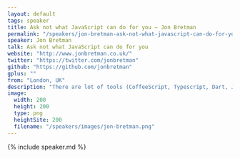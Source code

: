 ```yaml
---
layout: default
tags: speaker
title: Ask not what JavaScript can do for you – Jon Bretman
permalink: "/speakers/jon-bretman-ask-not-what-javascript-can-do-for-you.html"
speaker: Jon Bretman
talk: Ask not what JavaScript can do for you
website: "http://www.jonbretman.co.uk/"
twitter: "https://twitter.com/jonbretman"
github: "https://github.com/jonbretman"
gplus: ""
from: "London, UK"
description: "There are lot of tools (CoffeeScript, Typescript, Dart, JSLint / JSHint etc..) that we can use to help us write better JavaScript and many frameworks (Backbone, Ember, Angular etc..) that can help us structure large applications. But...\n\nWhat if you already have a large code base and are not able to re-write your whole application in a new way?\n\nWhat if your organisation does not want to depend on some open source or third party tool or framework?\n\nI am going to talk about some of the key things that most of these tools / frameworks do and how you can apply them to your existing or new project. Topics covered will include:\n\n* Type checking\n* Data hiding (Public, Private, Static)\n* Inheritance\n* Asynchronous Code\n* Performance"
image:
  width: 200
  height: 200
  type: png
  heightSite: 200
  filename: "/speakers/images/jon-bretman.png"
---
```


{% include speaker.md %}
